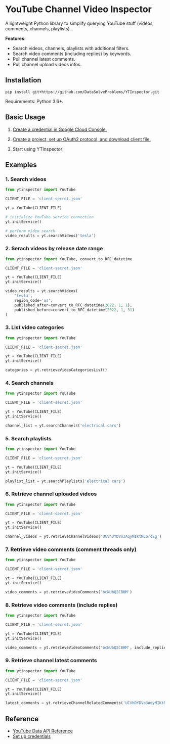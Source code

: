 # YouTube Channel Video Inspector

A lightweight Python library to simplify querying YouTube stuff (videos, comments, channels, playlists).

**Features**:

- Search videos, channels, playlists with additional filters.
- Search video comments (including replies) by keywords.
- Pull channel latest comments.
- Pull channel upload videos infos.

## Installation

`pip install git+https://github.com/DataSolveProblems/YTInspector.git`

Requirements: Python 3.6+.

## Basic Usage

1. [Create a credential in Google Cloud Console.](console.cloud.google.com/)

2. [Create a project, set up OAuth2 protocol, and download client file.](https://youtu.be/PKLG5pfs4nY)

3. Start using YTInspector:

## Examples

### 1. Search videos

```python
from ytinspector import YouTube

CLIENT_FILE = 'client-secret.json'

yt = YouTube(CLIENT_FILE)

# initialize YouTube service connection
yt.initService()

# perform video search
video_results = yt.searchVideos('tesla')
```

### 2. Serach videos by release date range

```python
from ytinspector import YouTube, convert_to_RFC_datetime

CLIENT_FILE = 'client-secret.json'

yt = YouTube(CLIENT_FILE)
yt.initService()

video_results = yt.searchVideos(
    'tesla', 
    region_code='us', 
    published_after=convert_to_RFC_datetime(2022, 1, 1), 
    published_before=convert_to_RFC_datetime(2022, 1, 31)
)
```

### 3. List video categories

```python
from ytinspector import YouTube

CLIENT_FILE = 'client-secret.json'

yt = YouTube(CLIENT_FILE)
yt.initService()

categories = yt.retrieveVideoCategoriesList()
```

### 4. Search channels

```python
from ytinspector import YouTube

CLIENT_FILE = 'client-secret.json'

yt = YouTube(CLIENT_FILE)
yt.initService()

channel_list = yt.searchChannels('electrical cars')
```

### 5. Search playlists

```python
from ytinspector import YouTube

CLIENT_FILE = 'client-secret.json'

yt = YouTube(CLIENT_FILE)
yt.initService()

playlist_list = yt.searchPlaylists('electrical cars')
```

### 6. Retrieve channel uploaded videos

```python
from ytinspector import YouTube

CLIENT_FILE = 'client-secret.json'

yt = YouTube(CLIENT_FILE)
yt.initService()

channel_videos = yt.retrieveChannelVideos('UCVhDYDVo3AqyMIKtMLSrcEg')
```

### 7. Retrieve video comments (comment threads only)

```python
from ytinspector import YouTube

CLIENT_FILE = 'client-secret.json'

yt = YouTube(CLIENT_FILE)
yt.initService()

video_comments = yt.retrieveVideoComments('bcNUbQ2CBHM')
```

### 8. Retrieve video comments (include replies)

```python
from ytinspector import YouTube

CLIENT_FILE = 'client-secret.json'

yt = YouTube(CLIENT_FILE)
yt.initService()

video_comments = yt.retrieveVideoComments('bcNUbQ2CBHM', include_replies=True)
```

### 9. Retrieve channel latest comments

```python
from ytinspector import YouTube

CLIENT_FILE = 'client-secret.json'

yt = YouTube(CLIENT_FILE)
yt.initService()

latest_comments = yt.retrieveChannelRelatedComments('UCVhDYDVo3AqyMIKtMLSrcEg')
```

## Reference
- [YouTube Data API Reference](https://developers.google.com/youtube/v3/docs)
- [Set up credentials](https://developers.google.com/youtube/v3/guides/auth/client-side-web-apps)